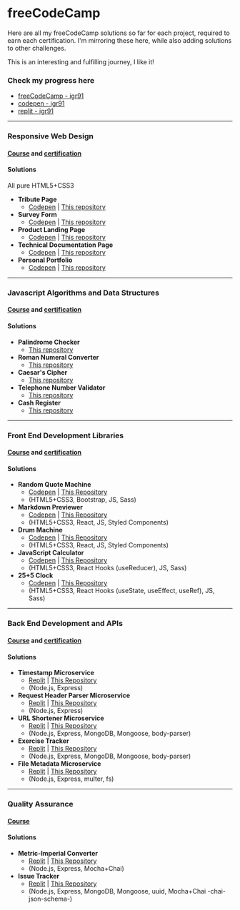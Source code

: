 # freeCodeCamp

Here are all my freeCodeCamp solutions so far for each project, required to earn each certification. I'm mirroring these here, while also adding solutions to other challenges.

This is an interesting and fulfilling journey, I like it!

### Check my progress here

* [freeCodeCamp - igr91](https://www.freecodecamp.org/igr91)
* [codepen - igr91](https://codepen.io/igr91)
* [replit - igr91](https://replit.com/@igr91/)

-----------------

### Responsive Web Design

#### [Course](https://www.freecodecamp.org/learn/responsive-web-design/) and [certification](https://www.freecodecamp.org/certification/igr91/responsive-web-design)

#### Solutions

All pure HTML5+CSS3

* **Tribute Page**
  * [Codepen](https://codepen.io/igr91/pen/eYdKGjN) | [This repository](ProjectSolutions/ResponsiveWebDesign/Tribute)
* **Survey Form**
  * [Codepen](https://codepen.io/igr91/pen/abmjWzg) | [This repository](ProjectSolutions/ResponsiveWebDesign/Survey)
* **Product Landing Page**
  * [Codepen](https://codepen.io/igr91/pen/ExgpOoW) | [This repository](ProjectSolutions/ResponsiveWebDesign/LandingPage)
* **Technical Documentation Page**
  * [Codepen](https://codepen.io/igr91/pen/xxEmdNM) | [This repository](ProjectSolutions/ResponsiveWebDesign/TechnicalDocumentation)
* **Personal Portfolio**
  * [Codepen](https://codepen.io/igr91/pen/jOMgKrY) | [This repository](ProjectSolutions/ResponsiveWebDesign/PersonalPortfolio)

-----------------

### Javascript Algorithms and Data Structures

#### [Course](https://www.freecodecamp.org/learn/javascript-algorithms-and-data-structures/) and [certification](https://www.freecodecamp.org/certification/igr91/javascript-algorithms-and-data-structures)

#### Solutions

* **Palindrome Checker**
  * [This repository](ProjectSolutions/JSAlgorithmsAndDataStructures/palindromeChecker.js)
* **Roman Numeral Converter**
  * [This repository](ProjectSolutions/JSAlgorithmsAndDataStructures/convertToRoman.js)
* **Caesar's Cipher**
  * [This repository](ProjectSolutions/JSAlgorithmsAndDataStructures/caesarsCipher.js)
* **Telephone Number Validator**
  * [This repository](ProjectSolutions/JSAlgorithmsAndDataStructures/telephoneCheck.js)
* **Cash Register**
  * [This repository](ProjectSolutions/JSAlgorithmsAndDataStructures/checkCashRegister.js)

-----------------

### Front End Development Libraries

#### [Course](https://www.freecodecamp.org/learn/front-end-libraries/) and [certification](https://www.freecodecamp.org/certification/igr91/front-end-libraries)

#### Solutions

* **Random Quote Machine**
  * [Codepen](https://codepen.io/igr91/pen/WNoWGNP) | [This Repository](ProjectSolutions/FrontendLibraries/RandomQuoteMachine)
  * (HTML5+CSS3, Bootstrap, JS, Sass)
* **Markdown Previewer**
  * [Codepen](https://codepen.io/igr91/pen/XWpbLWL) | [This Repository](ProjectSolutions/FrontendLibraries/markdownpreviewer)
  * (HTML5+CSS3, React, JS, Styled Components)
* **Drum Machine**
  * [Codepen](https://codepen.io/igr91/pen/ExZXVNa) | [This Repository](ProjectSolutions/FrontendLibraries/drummachine)
  * (HTML5+CSS3, React, JS, Styled Components)
* **JavaScript Calculator**
  * [Codepen](https://codepen.io/igr91/pen/NWdYKqz) | [This Repository](ProjectSolutions/FrontendLibraries/jscalculator)
  * (HTML5+CSS3, React Hooks (useReducer), JS, Sass)
* **25+5 Clock**
  * [Codepen](https://codepen.io/igr91/pen/abJzjZG) | [This Repository](ProjectSolutions/FrontendLibraries/255clock)
  * (HTML5+CSS3, React Hooks (useState, useEffect, useRef), JS, Sass)

-----------------

### Back End Development and APIs

#### [Course](https://www.freecodecamp.org/learn/back-end-development-and-apis/) and [certification](https://www.freecodecamp.org/certification/igr91/back-end-development-and-apis)

#### Solutions

* **Timestamp Microservice**
  * [Replit](https://boilerplate-project-timestamp--igr91.repl.co/) | [This Repository](ProjectSolutions/BackEndDevelopmentAndAPIs/boilerplate-project-timestamp)
  * (Node.js, Express)
* **Request Header Parser Microservice**
  * [Replit](https://boilerplate-project-headerparser.igr91.repl.co/) | [This Repository](ProjectSolutions/BackEndDevelopmentAndAPIs/boilerplate-project-headerparser)
  * (Node.js, Express)
* **URL Shortener Microservice**
  * [Replit](https://boilerplate-project-urlshortener.igr91.repl.co/) | [This Repository](ProjectSolutions/BackEndDevelopmentAndAPIs/boilerplate-project-urlshortener)
  * (Node.js, Express, MongoDB, Mongoose, body-parser)
* **Exercise Tracker**
  * [Replit](https://boilerplate-project-exercisetracker.igr91.repl.co) | [This Repository](ProjectSolutions/BackEndDevelopmentAndAPIs/boilerplate-project-exercisetracker)
  * (Node.js, Express, MongoDB, Mongoose, body-parser)
* **File Metadata Microservice**
  * [Replit](https://boilerplate-project-filemetadata.igr91.repl.co/) | [This Repository](ProjectSolutions/BackEndDevelopmentAndAPIs/boilerplate-project-filemetadata)
  * (Node.js, Express, multer, fs)

-----------------

### Quality Assurance

#### [Course](https://www.freecodecamp.org/learn/quality-assurance/)

#### Solutions

* **Metric-Imperial Converter**
  * [Replit](https://boilerplate-project-metricimpconverter.igr91.repl.co) | [This Repository](ProjectSolutions/QualityAssurance/boilerplate-project-metricimpconverter)
  * (Node.js, Express, Mocha+Chai)
* **Issue Tracker**
  * [Replit](https://boilerplate-project-issuetracker.igr91.repl.co) | [This Repository](ProjectSolutions/QualityAssurance/boilerplate-project-issuetracker)
  * (Node.js, Express, MongoDB, Mongoose, uuid, Mocha+Chai -chai-json-schema-)